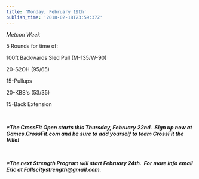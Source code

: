 ```yaml
---
title: 'Monday, February 19th'
publish_time: '2018-02-18T23:59:37Z'
---
```


*Metcon Week*

5 Rounds for time of:

100ft Backwards Sled Pull (M-135/W-90)

20-S2OH (95/65)

15-Pullups

20-KBS's (53/35)

15-Back Extension

 

***\*The CrossFit Open starts this Thursday, February 22nd.  Sign up now
at Games.CrossFit.com and be sure to add yourself to team CrossFit the
Ville!***

 

***\*The next Strength Program will start February 24th.  For more info
email Eric at Fallscitystrength\@gmail.com.***
